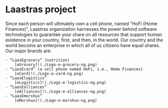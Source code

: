 
# Laastras project

Since each person will ultimately own a cell phone, named “HoFi (Home Finances)”, 
Laastras organization harnesses the power 
behind software technologies to guarantee your share on all resources that support human existence
in your country, first, and then, in the world. Our country and the world become an enterprise in which all of us
citizens have equal shares. Our major brands are: 

    - “LaasEgrocery” (nutrition)
        [eGrocery]!(./Logo-e-grocery-ng.png)
    - “LaasEcard” (a cell phone named HoFi, i.e., Home Finances)
        [eCard]!(./Logo-e-card-ng.png)
    - “LaasElogistics”
        [eLogistics]!(./Logo-e-logistics-ng.png)
    - “LaasEalliances”
        [eAlliances]!(./Logo-e-alliances-ng.png)
    - “LaasEmorshux”
        [eMorshux]!(./Logo-e-morshux-ng.png)